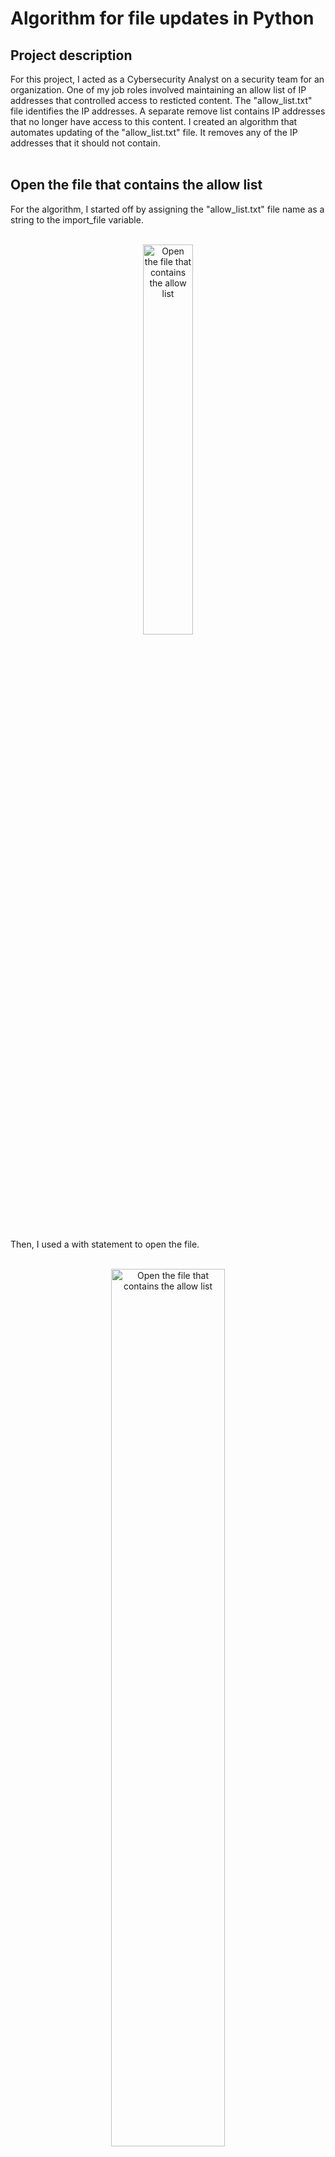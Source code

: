 <h1>Algorithm for file updates in Python</h1>


<h2>Project description</h2>
For this project, I acted as a Cybersecurity Analyst on a security team for an organization. One of my job roles involved maintaining an allow list of IP addresses that controlled access to resticted content. The "allow_list.txt" file identifies the IP addresses. A separate remove list contains IP addresses that no longer have access to this content. I created an algorithm that automates updating of the "allow_list.txt" file. It removes any of the IP addresses that it should not contain. <br/><br/>

<h2>Open the file that contains the allow list</h2>
For the algorithm, I started off by assigning the "allow_list.txt" file name as a string to the import_file variable.</br></br>
                                                
<p align="center">
<img src="https://i.imgur.com/QnMexuQ.png" height="40%" width="40%" alt="Open the file that contains the allow list"/>
<br />
<br />
</p>

Then, I used a with statement to open the file.</br></br>

<p align="center">
<img src="https://i.imgur.com/IZ1S2vE.png" height="60%" width="60%" alt="Open the file that contains the allow list"/>
<br />
<br />
</p>

In the algorithm I created, the with statement is used with the .open() function in read mode to open the allow list file to read it. The reason for opening the file is to access the IP addresses stored in the file. The .open() function was used with the argument "r" which means the file is opened in read-only mode.</br></br>

<h2>Read the file contents</h2>

I used the .read() method to convert the file contents into a string for the variable ip_addresses.</br></br> 

<p align="center">
<img src="https://i.imgur.com/vGlvRmr.png" height="80%" width="80%" alt="Read the file contents"/>
<br />
<br />
</p>

<h2>Convert the string into a list</h2>

The .split() method was used to convert the ip_addresses string into a list. This was done in order to separate the the individual IP addresses into a formated list.<br/><br/>

<p align="center">
<img src="https://i.imgur.com/OF8HuwC.png" height="60%" width="60%" alt="Convert the string into a list"/>
<br />
<br />
</p>

<h2>Iterate through the IP addresses list</h2>

A for loop is used to iterate through the ip_addresses list.<br/><br/>

<p align="center">
<img src="https://i.imgur.com/Bix4Ivp.png" height="60%" width="60%" alt="Iterate through the IP addresses list"/>
<br />
<br />
</p>

<h2>Remove IP addresses that are on the remove list</h2>

A conditional statement was used to check if any of the addresses in the remove_list exist in the ip_addresses list. If an address is found to exist in the ip_addresses list and the remove_list then it is removed from the ip_addresses list.<br/><br/>

<p align="center">
<img src="https://i.imgur.com/hYY5ore.png" height="40%" width="40%" alt="Remove IP addresses that are on the remove list"/>
<br />
<br />
</p>

<h2>Update the file with the revised list of IP addresses</h2>

The .join() method was used to take the ip_addresses list and turn it into a string prepatory to saving it to the file.<br/><br/>

<p align="center">
<img src="https://i.imgur.com/sLpgJFv.png" height="80%" width="80%" alt="Update the file with the revised list of IP addresses"/>
<br />
<br />
</p>

The .open() function was used in write mode to open the "allow_list.txt" file. The reason for opening the file is to write the correct IP addresses to the file. The .open() function was used with the argument "w" which means the file is opened in write mode.</br></br>

<p align="center">
<img src="https://i.imgur.com/VPiPHkO.png" height="60%" width="60%" alt="Update the file with the revised list of IP addresses"/>
<br />
<br />
</p>

The .write() function was used to write the changes to the "allow_list.txt" file.</br></br>

<h2>Summary</h2>

In this excerise, I demonstrated the use of Python used by a Cybersecurity Analyst. This example displayed how algorithms in Python can be used to perform several necessary functions to improve accuracy and efficiency of daily tasks.

